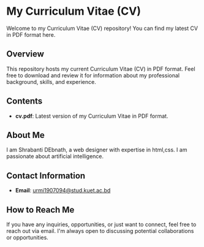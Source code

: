 # My Curriculum Vitae (CV)

Welcome to my Curriculum Vitae (CV) repository! You can find my latest CV in PDF format here.

## Overview
This repository hosts my current Curriculum Vitae (CV) in PDF format. Feel free to download and review it for information about my professional background, skills, and experience.

## Contents
- **cv.pdf**: Latest version of my Curriculum Vitae in PDF format.

## About Me
I am Shrabanti DEbnath, a web designer with expertise in html,css. I am passionate about artificial intelligence.

## Contact Information
- **Email**: urmi1907094@stud.kuet.ac.bd
  
## How to Reach Me
If you have any inquiries, opportunities, or just want to connect, feel free to reach out via email. I'm always open to discussing potential collaborations or opportunities.

